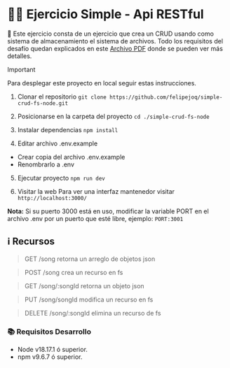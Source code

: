 # 👨‍💻 Ejercicio Simple - Api RESTful

🚀 Este ejercicio consta de un ejercicio que crea un CRUD usando como sistema de almacenamiento el sistema de archivos. Todo los requisitos del desafío quedan explicados en este [Archivo PDF](./desafio-explain.pdf) donde se pueden ver más detalles.

> [!IMPORTANT]
> Para desplegar este proyecto en local seguir estas instrucciones.
> 1. Clonar el repositorio
> ```git clone https://github.com/felipejoq/simple-crud-fs-node.git```
>
> 2. Posicionarse en la carpeta del proyecto
> ```cd ./simple-crud-fs-node```
>
> 3. Instalar dependencias
> ```npm install```
>
> 4. Editar archivo .env.example
>
> - Crear copia del archivo .env.example
> - Renombrarlo a .env
>
> 5. Ejecutar proyecto
> ```npm run dev```
>
> 6. Visitar la web
> Para ver una interfaz mantenedor visitar ```http://localhost:3000/```
>
> __Nota:__ Si su puerto 3000 está en uso, modificar la variable PORT en el archivo .env por un puerto que esté libre, ejemplo: ```PORT:3001```
>

## ℹ️ Recursos

> GET /song retorna un arreglo de objetos json

> POST /song crea un recurso en fs

> GET /song/:songId retorna un objeto json

> PUT /song/songId modifica un recurso en fs

> DELETE /song/:songId elimina un recurso de fs

### 📚 Requisitos Desarrollo

- Node v18.17.1 ó superior.
- npm v9.6.7 ó superior.
